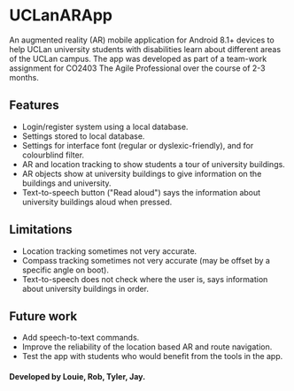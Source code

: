 # UCLanARApp
An augmented reality (AR) mobile application for Android 8.1+ devices to help UCLan university students with disabilities learn about different areas of the UCLan campus. The app was developed as part of a team-work assignment for CO2403 The Agile Professional over the course of 2-3 months.

## Features
- Login/register system using a local database.
- Settings stored to local database.
- Settings for interface font (regular or dyslexic-friendly), and for colourblind filter.
- AR and location tracking to show students a tour of university buildings.
- AR objects show at university buildings to give information on the buildings and university.
- Text-to-speech button ("Read aloud") says the information about university buildings aloud when pressed.

## Limitations
- Location tracking sometimes not very accurate.
- Compass tracking sometimes not very accurate (may be offset by a specific angle on boot).
- Text-to-speech does not check where the user is, says information about university buildings in order.

## Future work
- Add speech-to-text commands.
- Improve the reliability of the location based AR and route navigation.
- Test the app with students who would benefit from the tools in the app.

#### Developed by Louie, Rob, Tyler, Jay.
